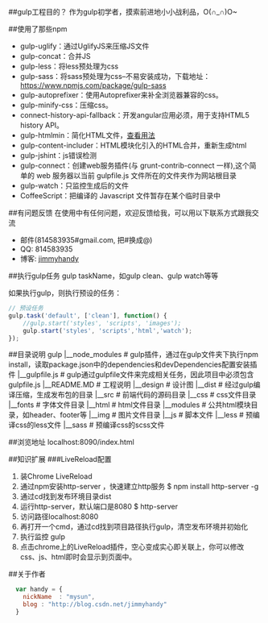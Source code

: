 ##gulp工程目的？
作为gulp初学者，摸索前进地小小战利品，O(∩_∩)O~

##使用了那些npm

* gulp-uglify：通过UglifyJS来压缩JS文件
* gulp-concat：合并JS
* gulp-less：将less预处理为css
* gulp-sass：将sass预处理为css–不易安装成功，下载地址：https://www.npmjs.com/package/gulp-sass
* gulp-autoprefixer：使用Autoprefixer来补全浏览器兼容的css。
* gulp-minify-css：压缩css。
* connect-history-api-fallback：开发angular应用必须，用于支持HTML5 history API。
* gulp-htmlmin：简化HTML文件，[查看用法](https://www.npmjs.com/package/gulp-htmlmin)
* gulp-content-includer：HTML模块化引入的HTML合并，重新生成html
* gulp-jshint：js错误检测
* gulp-connect：创建web服务插件(与 grunt-contrib-connect 一样),这个简单的 web 服务器以当前 gulpfile.js 文件所在的文件夹作为网站根目录
* gulp-watch：只监控生成后的文件
* CoffeeScript：把编译的 Javascript 文件暂存在某个临时目录中

##有问题反馈
在使用中有任何问题，欢迎反馈给我，可以用以下联系方式跟我交流

* 邮件(814583935#gmail.com, 把#换成@)
* QQ: 814583935
* 博客: [jimmyhandy](http://blog.csdn.net/jimmyhandy)

##执行gulp任务
gulp taskName，如gulp clean、gulp watch等等

如果执行gulp，则执行预设的任务：
```javascript
// 预设任务
gulp.task('default', ['clean'], function() {
    //gulp.start('styles', 'scripts', 'images');
    gulp.start('styles', 'scripts','html','watch');
});
```

##目录说明
gulp
|__node_modules     # gulp插件，通过在gulp文件夹下执行npm install，读取package.json中的dependencies和devDependencies配置安装插件
|__gulpfile.js      # gulp通过gulpfile文件来完成相关任务，因此项目中必须包含gulpfile.js
|__README.MD        # 工程说明
|__design           # 设计图
|__dist             # 经过gulp编译压缩，生成发布包的目录
|__src              # 前端代码的源码目录
    |__css          # css文件目录
    |__fonts        # 字体文件目录
    |__html         # html文件目录
        |__modules  # 公共html模块目录，如header、footer等
    |__img          # 图片文件目录
    |__js           # 脚本文件
    |__less         # 预编译css的less文件
    |__sass         # 预编译css的scss文件


##浏览地址
localhost:8090/index.html


##知识扩展
###LiveReload配置
1. 装Chrome LiveReload
2. 通过npm安装http-server ，快速建立http服务
    $ npm install http-server -g
3. 通过cd找到发布环境目录dist
4. 运行http-server，默认端口是8080
    $ http-server
5. 访问路径localhost:8080
6. 再打开一个cmd，通过cd找到项目路径执行gulp，清空发布环境并初始化
7. 执行监控 gulp
8. 点击chrome上的LiveReload插件，空心变成实心即关联上，你可以修改css、js、html即时会显示到页面中。

##关于作者

```javascript
  var handy = {
    nickName  : "mysun",
    blog : "http://blog.csdn.net/jimmyhandy"
  }
```
